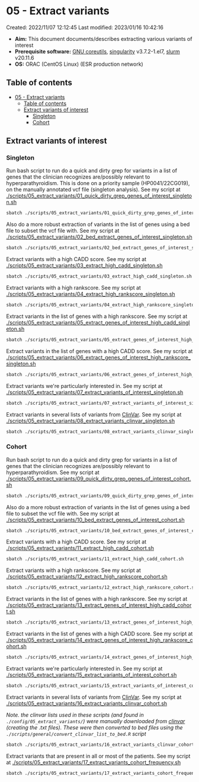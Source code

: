 # 05 - Extract variants

Created: 2022/11/07 12:12:45
Last modified: 2023/01/16 10:42:16

- **Aim:** This document documents/describes extracting various variants of interest
- **Prerequisite software:** [GNU coreutils](https://www.gnu.org/software/coreutils/), [singularity](https://docs.sylabs.io/guides/3.5/user-guide/index.html) v3.7.2-1.el7, [slurm](https://slurm.schedmd.com/overview.html) v20.11.6
- **OS:** ORAC (CentOS Linux) (ESR production network)

## Table of contents

- [05 - Extract variants](#05---extract-variants)
  - [Table of contents](#table-of-contents)
  - [Extract variants of interest](#extract-variants-of-interest)
    - [Singleton](#singleton)
    - [Cohort](#cohort)

## Extract variants of interest

### Singleton

Run bash script to run do a quick and dirty grep for variants in a list of genes that the clinician recognizes are/possibly relevant to hyperparathyroidism. This is done on a priority sample (HP0041/22CG019), on the manually annotated vcf file (singleton analysis). See my script at [./scripts/05_extract_variants/01_quick_dirty_grep_genes_of_interest_singleton.sh](https://github.com/ESR-NZ/hyperparathyroid_analysis_20221102/blob/main/scripts/05_extract_variants/01_quick_dirty_grep_genes_of_interest_singleton.sh)

```bash
sbatch ./scripts/05_extract_variants/01_quick_dirty_grep_genes_of_interest_singleton.sh
```

Also do a more robust extraction of variants in the list of genes using a bed file to subset the vcf file with. See my script at [./scripts/05_extract_variants/02_bed_extract_genes_of_interest_singleton.sh](https://github.com/ESR-NZ/hyperparathyroid_analysis_20221102/blob/main/scripts/05_extract_variants/02_bed_extract_genes_of_interest_singleton.sh)

```bash
sbatch ./scripts/05_extract_variants/02_bed_extract_genes_of_interest_singleton.sh
```

Extract variants with a high CADD score. See my script at [./scripts/05_extract_variants/03_extract_high_cadd_singleton.sh](https://github.com/ESR-NZ/hyperparathyroid_analysis_20221102/blob/main/scripts/05_extract_variants/03_extract_high_cadd_singleton.sh)

```bash
sbatch ./scripts/05_extract_variants/03_extract_high_cadd_singleton.sh
```

Extract variants with a high rankscore. See my script at [./scripts/05_extract_variants/04_extract_high_rankscore_singleton.sh](https://github.com/ESR-NZ/hyperparathyroid_analysis_20221102/blob/main/scripts/05_extract_variants/04_extract_high_rankscore_singleton.sh)

```bash
sbatch ./scripts/05_extract_variants/04_extract_high_rankscore_singleton.sh
```

Extract variants in the list of genes with a high rankscore. See my script at [./scripts/05_extract_variants/05_extract_genes_of_interest_high_cadd_singleton.sh](https://github.com/ESR-NZ/hyperparathyroid_analysis_20221102/blob/main/scripts/05_extract_variants/05_extract_genes_of_interest_high_cadd_singleton.sh)

```bash
sbatch ./scripts/05_extract_variants/05_extract_genes_of_interest_high_cadd_singleton.sh
```

Extract variants in the list of genes with a high CADD score. See my script at [./scripts/05_extract_variants/06_extract_genes_of_interest_high_rankscore_singleton.sh](https://github.com/ESR-NZ/hyperparathyroid_analysis_20221102/blob/main/scripts/05_extract_variants/06_extract_genes_of_interest_high_rankscore_singleton.sh)

```bash
sbatch ./scripts/05_extract_variants/06_extract_genes_of_interest_high_rankscore_singleton.sh
```

Extract variants we're particularly interested in. See my script at [./scripts/05_extract_variants/07_extract_variants_of_interest_singleton.sh](https://github.com/ESR-NZ/hyperparathyroid_analysis_20221102/blob/main/scripts/05_extract_variants/07_extract_variants_of_interest_singleton.sh)

```bash
sbatch ./scripts/05_extract_variants/07_extract_variants_of_interest_singleton.sh
```

Extract variants in several lists of variants from [ClinVar](https://www.ncbi.nlm.nih.gov/clinvar/). See my script at [./scripts/05_extract_variants/08_extract_variants_clinvar_singleton.sh](https://github.com/ESR-NZ/hyperparathyroid_analysis_20221102/blob/main/scripts/05_extract_variants/08_extract_variants_clinvar_singleton.sh)

```bash
sbatch ./scripts/05_extract_variants/08_extract_variants_clinvar_singleton.sh
```

### Cohort

Run bash script to run do a quick and dirty grep for variants in a list of genes that the clinician recognizes are/possibly relevant to hyperparathyroidism. See my script at [./scripts/05_extract_variants/09_quick_dirty_grep_genes_of_interest_cohort.sh](https://github.com/ESR-NZ/hyperparathyroid_analysis_20221102/blob/main/scripts/05_extract_variants/09_quick_dirty_grep_genes_of_interest_cohort.sh)

```bash
sbatch ./scripts/05_extract_variants/09_quick_dirty_grep_genes_of_interest_cohort.sh
```

Also do a more robust extraction of variants in the list of genes using a bed file to subset the vcf file with. See my script at [./scripts/05_extract_variants/10_bed_extract_genes_of_interest_cohort.sh](https://github.com/ESR-NZ/hyperparathyroid_analysis_20221102/blob/main/scripts/05_extract_variants/10_bed_extract_genes_of_interest_cohort.sh)

```bash
sbatch ./scripts/05_extract_variants/10_bed_extract_genes_of_interest_cohort.sh
```

Extract variants with a high CADD score. See my script at [./scripts/05_extract_variants/11_extract_high_cadd_cohort.sh](https://github.com/ESR-NZ/hyperparathyroid_analysis_20221102/blob/main/scripts/05_extract_variants/11_extract_high_cadd_cohort.sh)

```bash
sbatch ./scripts/05_extract_variants/11_extract_high_cadd_cohort.sh
```

Extract variants with a high rankscore. See my script at [./scripts/05_extract_variants/12_extract_high_rankscore_cohort.sh](https://github.com/ESR-NZ/hyperparathyroid_analysis_20221102/blob/main/scripts/05_extract_variants/12_extract_high_rankscore_cohort.sh)

```bash
sbatch ./scripts/05_extract_variants/12_extract_high_rankscore_cohort.sh
```

Extract variants in the list of genes with a high rankscore. See my script at [./scripts/05_extract_variants/13_extract_genes_of_interest_high_cadd_cohort.sh](https://github.com/ESR-NZ/hyperparathyroid_analysis_20221102/blob/main/scripts/05_extract_variants/13_extract_genes_of_interest_high_cadd_cohort.sh)

```bash
sbatch ./scripts/05_extract_variants/13_extract_genes_of_interest_high_cadd_cohort.sh
```

Extract variants in the list of genes with a high CADD score. See my script at [./scripts/05_extract_variants/14_extract_genes_of_interest_high_rankscore_cohort.sh](https://github.com/ESR-NZ/hyperparathyroid_analysis_20221102/blob/main/scripts/05_extract_variants/14_extract_genes_of_interest_high_rankscore_cohort.sh)

```bash
sbatch ./scripts/05_extract_variants/14_extract_genes_of_interest_high_rankscore_cohort.sh
```

Extract variants we're particularly interested in. See my script at [./scripts/05_extract_variants/15_extract_variants_of_interest_cohort.sh](https://github.com/ESR-NZ/hyperparathyroid_analysis_20221102/blob/main/scripts/05_extract_variants/15_extract_variants_of_interest_cohort.sh)

```bash
sbatch ./scripts/05_extract_variants/15_extract_variants_of_interest_cohort.sh
```

Extract variants in several lists of variants from [ClinVar](https://www.ncbi.nlm.nih.gov/clinvar/). See my script at [./scripts/05_extract_variants/16_extract_variants_clinvar_cohort.sh](https://github.com/ESR-NZ/hyperparathyroid_analysis_20221102/blob/main/scripts/05_extract_variants/16_extract_variants_clinvar_cohort.sh)

*Note. the clinvar lists used in these scripts (and found in `./config/05_extract_variants/`) were manually downloaded from [clinvar](https://www.ncbi.nlm.nih.gov/clinvar/) (creating the .txt files). These were then converted to bed files using the `./scripts/general/convert_clinvar_list_to_bed.R` script*

```bash
sbatch ./scripts/05_extract_variants/16_extract_variants_clinvar_cohort.sh
```

Extract variants that are present in all or most of the patients. See my script at [./scripts/05_extract_variants/17_extract_variants_cohort_frequency.sh](https://github.com/ESR-NZ/hyperparathyroid_analysis_20221102/blob/main/scripts/05_extract_variants/17_extract_variants_cohort_frequency.sh)

```bash
sbatch ./scripts/05_extract_variants/17_extract_variants_cohort_frequency.sh
```
